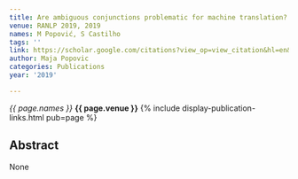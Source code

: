 ```yaml
---
title: Are ambiguous conjunctions problematic for machine translation?
venue: RANLP 2019, 2019
names: M Popović, S Castilho
tags: ''
link: https://scholar.google.com/citations?view_op=view_citation&hl=en&user=KdAV2Y0AAAAJ&pagesize=100&sortby=pubdate&citation_for_view=KdAV2Y0AAAAJ:XiVPGOgt02cC
author: Maja Popovic
categories: Publications
year: '2019'

---
```


*{{ page.names }}*
**{{ page.venue }}**
{% include display-publication-links.html pub=page %}
## Abstract

None